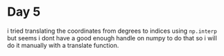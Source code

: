 # Day 5

i tried translating the coordinates from degrees to indices using `np.interp` but seems i dont have a good enough handle on numpy to do that so i will do it manually with a translate function.
